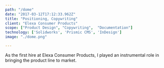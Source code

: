 ```yaml
---
path: "/dome"
date: "2017-03-12T17:12:33.962Z"
title: "Positioning, Copywriting"
client: "Elexa Consumer Products"
scope: ["Product Design", "Copywriting",  "Documentation"]
technology: ['Solidworks', 'Prismic CMS', 'InDesign']
image: "./dome.png"

---
```

As the first hire at Elexa Consumer Products, I played an instrumental role in bringing the product line to market.